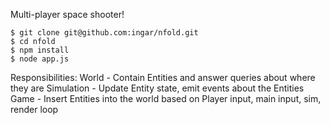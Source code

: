 Multi-player space shooter!

```
$ git clone git@github.com:ingar/nfold.git
$ cd nfold
$ npm install
$ node app.js
```

Responsibilities:
World - Contain Entities and answer queries about where they are
Simulation - Update Entity state, emit events about the Entities
Game - Insert Entities into the world based on Player input, main input, sim, render loop